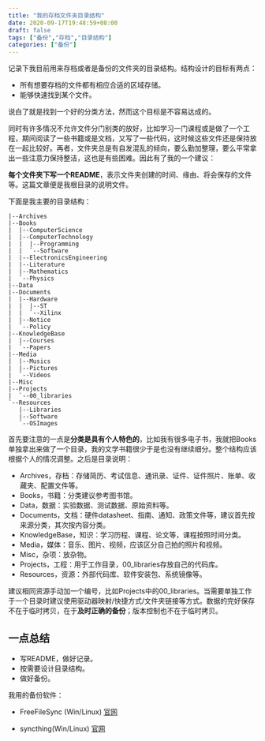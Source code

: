 ```yaml
---
title: "我的存档文件夹目录结构"
date: 2020-09-17T19:48:59+08:00
draft: false
tags: ["备份","存档","目录结构"]
categories: ["备份"]
---
```


记录下我目前用来存档或者是备份的文件夹的目录结构。结构设计的目标有两点：

- 所有想要存档的文件都有相应合适的区域存储。
- 能够快速找到某个文件。

<!--more-->

说白了就是找到一个好的分类方法，然而这个目标是不容易达成的。

同时有许多情况不允许文件分门别类的放好，比如学习一门课程或是做了一个工程，期间阅读了一些书籍或是文档，又写了一些代码，这时候这些文件还是保持放在一起比较好。再者，文件夹总是有自发混乱的倾向，要么勤加整理，要么平常拿出一些注意力保持整洁，这也是有些困难。因此有了我的一个建议：

**每个文件夹下写一个README**，表示文件夹创建的时间、缘由、将会保存的文件等。这篇文章便是我根目录的说明文件。

下面是我主要的目录结构：

```plain
|--Archives
|--Books
|  |--ComputerScience
|  |--ComputerTechnology
|  |  |--Programming
|  |  `--Software
|  |--ElectronicsEngineering
|  |--Literature
|  |--Mathematics
|  `--Physics
|--Data
|--Documents
|  |--Hardware
|  |  |--ST
|  |  `--Xilinx
|  |--Notice
|  `--Policy
|--KnowledgeBase
|  |--Courses
|  `--Papers
|--Media
|  |--Musics
|  |--Pictures
|  `--Videos
|--Misc
|--Projects
|  `--00_libraries
`--Resources
   |--Libraries
   |--Software
   `--OSImages
```

首先要注意的一点是**分类是具有个人特色的**，比如我有很多电子书，我就把Books单独拿出来做了一个目录，我的文学书籍很少于是也没有继续细分。整个结构应该根据个人的情况调整。之后是目录说明：

- Archives，存档：存储简历、考试信息、通讯录、证件、证件照片、账单、收藏夹、配置文件等。
- Books，书籍：分类建议参考图书馆。
- Data，数据：实验数据、测试数据、原始资料等。
- Documents，文档：硬件datasheet、指南、通知、政策文件等，建议首先按来源分类，其次按内容分类。
- KnowledgeBase，知识：学习历程、课程、论文等，课程按照时间分类。
- Media，媒体：音乐、图片、视频，应该区分自己拍的照片和视频。
- Misc，杂项：放杂物。
- Projects，工程：用于工作目录，00_libraries存放自己的代码库。
- Resources，资源：外部代码库、软件安装包、系统镜像等。

建议相同资源手动加一个编号，比如Projects中的00_libraries。当需要单独工作于一个目录时建议使用驱动器映射/快捷方式/文件夹链接等方式。数据的完好保存不在于临时拷贝，在于**及时正确的备份**；版本控制也不在于临时拷贝。

## 一点总结

- 写README，做好记录。
- 按需要设计目录结构。
- 做好备份。

我用的备份软件：

- FreeFileSync (Win/Linux) [官网](https://freefilesync.org)

- syncthing(Win/Linux) [官网](https://syncthing.net/)

